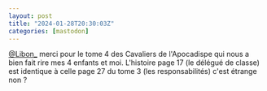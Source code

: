 ```yaml
---
layout: post
title: "2024-01-28T20:30:03Z"
categories: [mastodon]
---
```

<p><span class="h-card" translate="no"><a href="https://mastodon.art/@Libon_" class="u-url mention">@<span>Libon_</span></a></span> merci pour le tome 4 des Cavaliers de l&#39;Apocadispe qui nous a bien fait rire mes 4 enfants et moi. L&#39;histoire page 17 (le délégué de classe) est identique à celle page 27 du tome 3 (les responsabilités) c&#39;est étrange non ?</p>